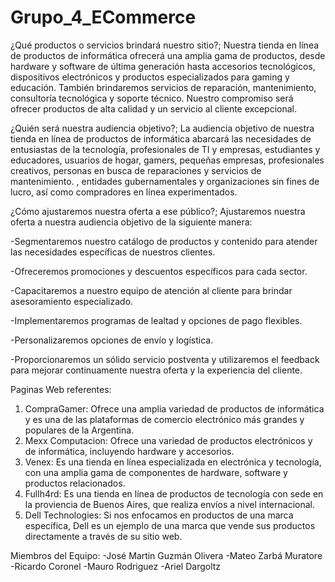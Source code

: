 # Grupo_4_ECommerce

¿Qué productos o servicios brindará nuestro sitio?;
Nuestra tienda en línea de productos de informática ofrecerá una amplia gama de productos, desde hardware y software de última generación hasta accesorios tecnológicos, dispositivos electrónicos y productos especializados para gaming y educación. También brindaremos servicios de reparación, mantenimiento, consultoría tecnológica y soporte técnico. Nuestro compromiso será ofrecer productos de alta calidad y un servicio al cliente excepcional.

¿Quién será nuestra audiencia objetivo?;
La audiencia objetivo de nuestra tienda en línea de productos de informática abarcará las necesidades de entusiastas de la tecnología, profesionales de TI y empresas, estudiantes y educadores, usuarios de hogar, gamers, pequeñas empresas, profesionales creativos, personas en busca de reparaciones y servicios de mantenimiento. , entidades gubernamentales y organizaciones sin fines de lucro, así como compradores en línea experimentados.

¿Cómo ajustaremos nuestra oferta a ese público?;
Ajustaremos nuestra oferta a nuestra audiencia objetivo de la siguiente manera:

-Segmentaremos nuestro catálogo de productos y contenido para atender las necesidades específicas de nuestros clientes.

-Ofreceremos promociones y descuentos específicos para cada sector.

-Capacitaremos a nuestro equipo de atención al cliente para brindar asesoramiento especializado.

-Implementaremos programas de lealtad y opciones de pago flexibles.

-Personalizaremos opciones de envío y logística.

-Proporcionaremos un sólido servicio postventa y utilizaremos el feedback para mejorar continuamente nuestra oferta y la experiencia del cliente.

Paginas Web referentes:

1) CompraGamer: Ofrece una amplia variedad de productos de informática y es una de las plataformas de comercio electrónico más grandes y populares de la Argentina.
2) Mexx Computacion: Ofrece una variedad de productos electrónicos y de informática, incluyendo hardware y accesorios.
3) Venex: Es una tienda en línea especializada en electrónica y tecnología, con una amplia gama de componentes de hardware, software y productos relacionados.
4) Fullh4rd: Es una tienda en línea de productos de tecnología con sede en la proviencia de Buenos Aires, que realiza envíos a nivel internacional.  
5) Dell Technologies: Si nos enfocamos en productos de una marca específica, Dell es un ejemplo de una marca que vende sus productos directamente a través de su sitio web.

Miembros del Equipo:
-José Martin Guzmán Olivera
-Mateo Zarbá Muratore
-Ricardo Coronel
-Mauro Rodriguez
-Ariel Dargoltz
